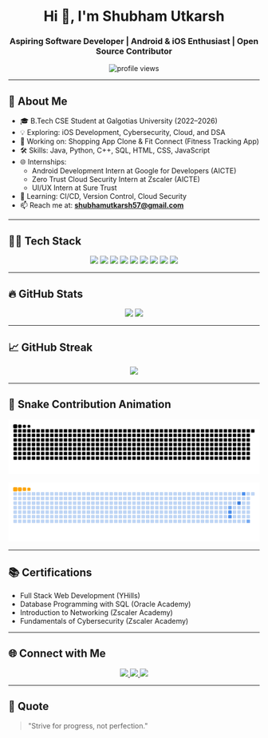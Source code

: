 <h1 align="center">Hi 👋, I'm Shubham Utkarsh</h1>
<h3 align="center">Aspiring Software Developer | Android & iOS Enthusiast | Open Source Contributor</h3>

<p align="center">
  <img src="https://komarev.com/ghpvc/?username=Shubham-01-gif&label=Profile%20views&color=0e75b6&style=flat" alt="profile views" />
</p>

---

## 🚀 About Me

- 🎓 B.Tech CSE Student at Galgotias University (2022–2026)
- 💡 Exploring: iOS Development, Cybersecurity, Cloud, and DSA
- 📱 Working on: Shopping App Clone & Fit Connect (Fitness Tracking App)
- 🛠️ Skills: Java, Python, C++, SQL, HTML, CSS, JavaScript
- 🌐 Internships:
  - Android Development Intern at Google for Developers (AICTE)
  - Zero Trust Cloud Security Intern at Zscaler (AICTE)
  - UI/UX Intern at Sure Trust
- 🧠 Learning: CI/CD, Version Control, Cloud Security
- 📫 Reach me at: **shubhamutkarsh57@gmail.com**

---

## 🧑‍💻 Tech Stack

<p align="center">
  <img src="https://img.shields.io/badge/Java-ED8B00?style=flat-square&logo=java&logoColor=white" />
  <img src="https://img.shields.io/badge/Python-3776AB?style=flat-square&logo=python&logoColor=white" />
  <img src="https://img.shields.io/badge/C++-00599C?style=flat-square&logo=c%2B%2B&logoColor=white" />
  <img src="https://img.shields.io/badge/SQL-4479A1?style=flat-square&logo=mysql&logoColor=white" />
  <img src="https://img.shields.io/badge/HTML5-E34F26?style=flat-square&logo=html5&logoColor=white" />
  <img src="https://img.shields.io/badge/CSS3-1572B6?style=flat-square&logo=css3&logoColor=white" />
  <img src="https://img.shields.io/badge/JavaScript-F7DF1E?style=flat-square&logo=javascript&logoColor=black" />
  <img src="https://img.shields.io/badge/MySQL-00000F?style=flat-square&logo=mysql&logoColor=white" />
  <img src="https://img.shields.io/badge/Git-F05032?style=flat-square&logo=git&logoColor=white" />
</p>

---

## 🔥 GitHub Stats

<p align="center">
  <img src="https://github-readme-stats.vercel.app/api?username=Shubham-01-gif&show_icons=true&theme=tokyonight" width="400" />
  <img src="https://github-readme-stats.vercel.app/api/top-langs/?username=Shubham-01-gif&layout=compact&theme=tokyonight" width="400" />
</p>

---

## 📈 GitHub Streak

<p align="center">
  <img src="https://github-readme-streak-stats.herokuapp.com/?user=Shubham-01-gif&theme=tokyonight&hide_border=false" width="600"/>
</p>

---

## 🐍 Snake Contribution Animation

<p align="center">
  <img src="https://github.com/Shubham-01-gif/Shubham-01-gif/blob/output/github-snake-dark.svg" alt="GitHub Contribution Snake Dark" />
</p>

<p align="center">
  <img src="https://github.com/Shubham-01-gif/Shubham-01-gif/blob/output/ocean.gif" alt="GitHub Contribution Snake GIF" />
</p>


---

## 📚 Certifications

- Full Stack Web Development (YHills)
- Database Programming with SQL (Oracle Academy)
- Introduction to Networking (Zscaler Academy)
- Fundamentals of Cybersecurity (Zscaler Academy)

---

## 🌐 Connect with Me

<p align="center">
  <a href="https://www.linkedin.com/in/shubham-utkarsh-5333a6286" target="_blank">
    <img src="https://img.shields.io/badge/LinkedIn-blue?style=flat-square&logo=linkedin&logoColor=white" width="120" />
  </a>
  <a href="mailto:shubhamutkarsh57@gmail.com">
    <img src="https://img.shields.io/badge/Gmail-D14836?style=flat-square&logo=gmail&logoColor=white" width="120" />
  </a>
  <a href="https://github.com/Shubham-01-gif" target="_blank">
    <img src="https://img.shields.io/badge/GitHub-181717?style=flat-square&logo=github&logoColor=white" width="120" />
  </a>
</p>

---

## 💬 Quote

> "Strive for progress, not perfection."


